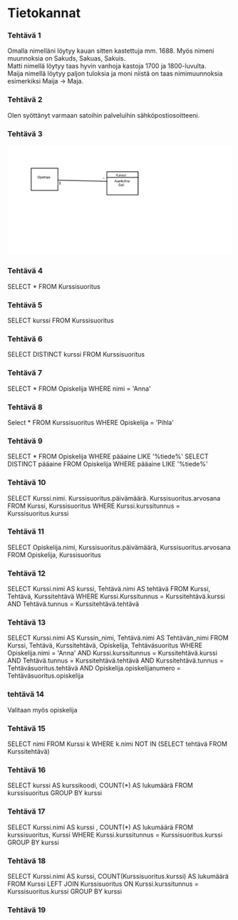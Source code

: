 # Tietokannat
### Tehtävä 1  
Omalla nimelläni löytyy kauan sitten kastettuja mm. 1688. Myös nimeni muunnoksia on Sakuds, Sakuas, Sakuis.  
Matti nimellä löytyy taas hyvin vanhoja kastoja 1700 ja 1800-luvulta.  
Maija nimellä löytyy paljon tuloksia ja moni niistä on taas nimimuunnoksia esimerkiksi Maija -> Maja.
### Tehtävä 2
Olen syöttänyt varmaan satoihin palveluihin sähköpostiosoitteeni.
### Tehtävä 3
![Kuva](OpettajaKurssit.png)
### Tehtävä 4
SELECT * FROM Kurssisuoritus
### Tehtävä 5
SELECT kurssi FROM Kurssisuoritus
### Tehtävä 6
SELECT DISTINCT kurssi FROM Kurssisuoritus
### Tehtävä 7
SELECT * FROM Opiskelija WHERE nimi = 'Anna'
### Tehtävä 8
Select * FROM Kurssisuoritus WHERE Opiskelija = 'Pihla'
### Tehtävä 9
SELECT * FROM Opiskelija WHERE pääaine LIKE '%tiede%' 
SELECT DISTINCT pääaine FROM Opiskelija WHERE pääaine LIKE '%tiede%'
### Tehtävä 10  
SELECT Kurssi.nimi. Kurssisuoritus.päivämäärä. Kurssisuoritus.arvosana FROM Kurssi, Kurssisuoritus
WHERE Kurssi.kurssitunnus = Kurssisuoritus.kurssi
### Tehtävä 11  
SELECT Opiskelija.nimi, Kurssisuoritus.päivämäärä, Kurssisuoritus.arvosana FROM Opiskelija, Kurssisuoritus 
### Tehtävä 12
SELECT Kurssi.nimi AS kurssi, Tehtävä.nimi AS tehtävä
FROM Kurssi, Tehtävä, Kurssitehtävä
WHERE Kurssi.Kurssitunnus = Kurssitehtävä.kurssi
AND Tehtävä.tunnus = Kurssitehtävä.tehtävä
### Tehtävä 13
SELECT Kurssi.nimi AS Kurssin_nimi, Tehtävä.nimi AS Tehtävän_nimi
FROM Kurssi, Tehtävä, Kurssitehtävä, Opiskelija, Tehtäväsuoritus
WHERE Opiskelija.nimi = 'Anna'
AND Kurssi.kurssitunnus = Kurssitehtävä.kurssi
AND Tehtävä.tunnus = Kurssitehtävä.tehtävä
AND Kurssitehtävä.tunnus = Tehtäväsuoritus.tehtävä
AND Opiskelija.opiskelijanumero = Tehtäväsuoritus.opiskelija
### tehtävä 14
Valitaan myös opiskelija
### Tehtävä 15
SELECT nimi FROM Kurssi k
WHERE k.nimi
NOT IN (SELECT tehtävä FROM Kurssitehtävä)
### Tehtävä 16
SELECT kurssi AS kurssikoodi, COUNT(*) AS lukumäärä
FROM kurssisuoritus 
GROUP BY kurssi
### Tehtävä 17
SELECT Kurssi.nimi AS kurssi , COUNT(*) AS lukumäärä
FROM kurssisuoritus, Kurssi
WHERE Kurssi.kurssitunnus = Kurssisuoritus.kurssi
GROUP BY kurssi
### Tehtävä 18
SELECT Kurssi.nimi AS kurssi, COUNT(Kurssisuoritus.kurssi) AS lukumäärä
FROM Kurssi LEFT JOIN Kurssisuoritus
ON Kurssi.kurssitunnus = Kurssisuoritus.kurssi
GROUP BY kurssi
### Tehtävä 19

